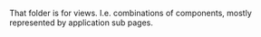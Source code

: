 
That folder is for views. I.e. combinations of components, mostly represented by application sub pages.